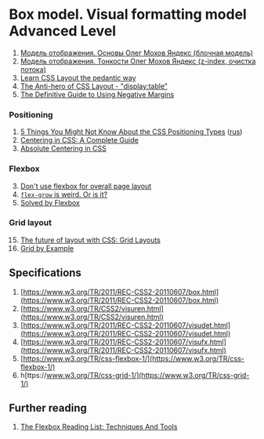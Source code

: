 # Box model. Visual formatting model Advanced Level

1. [Модель отображения. Основы Олег Мохов Яндекс (блочная модель)](https://tech.yandex.ru/education/shri/ekb-2013/talks/1492/)
2. [Модель отображения. Тонкости Олег Мохов Яндекс (z-index, очистка потока)](https://tech.yandex.ru/education/shri/ekb-2013/talks/1493/)
2. [Learn CSS Layout the pedantic way](http://book.mixu.net/css/) 
2. [The Anti-hero of CSS Layout - "display:table"](http://colintoh.com/blog/display-table-anti-hero)
6. [The Definitive Guide to Using Negative Margins](http://www.smashingmagazine.com/2009/07/the-definitive-guide-to-using-negative-margins/)

### Positioning

1. [5 Things You Might Not Know About the CSS Positioning Types](https://scotch.io/bar-talk/5-things-you-might-not-know-about-the-css-positioning-types) ([rus](http://prgssr.ru/development/5-osobennostej-pozicionirovaniya-v-css.html))
7. [Centering in CSS: A Complete Guide](http://css-tricks.com/centering-css-complete-guide/)
5. [Absolute Centering in CSS](http://codepen.io/shshaw/full/gEiDt)

### Flexbox

3. [Don't use flexbox for overall page layout](https://jakearchibald.com/2014/dont-use-flexbox-for-page-layout/)
4. [`flex-grow` is weird. Or is it?](https://css-tricks.com/flex-grow-is-weird/)
5. [Solved by Flexbox](https://philipwalton.github.io/solved-by-flexbox/)

### Grid layout

15. [The future of layout with CSS: Grid Layouts](https://hacks.mozilla.org/2015/09/the-future-of-layout-with-css-grid-layouts/)
16. [Grid by Example](http://gridbyexample.com/)

## Specifications

1. [https://www.w3.org/TR/2011/REC-CSS2-20110607/box.html](https://www.w3.org/TR/2011/REC-CSS2-20110607/box.html)
2. [https://www.w3.org/TR/CSS2/visuren.html](https://www.w3.org/TR/CSS2/visuren.html)
3. [https://www.w3.org/TR/2011/REC-CSS2-20110607/visudet.html](https://www.w3.org/TR/2011/REC-CSS2-20110607/visudet.html)
4. [https://www.w3.org/TR/2011/REC-CSS2-20110607/visufx.html](https://www.w3.org/TR/2011/REC-CSS2-20110607/visufx.html)
5. [https://www.w3.org/TR/css-flexbox-1/](https://www.w3.org/TR/css-flexbox-1/)
6. h[ttps://www.w3.org/TR/css-grid-1/](https://www.w3.org/TR/css-grid-1/)

## Further reading

1. [The Flexbox Reading List: Techniques And Tools](https://www.smashingmagazine.com/2016/02/the-flexbox-reading-list/)
